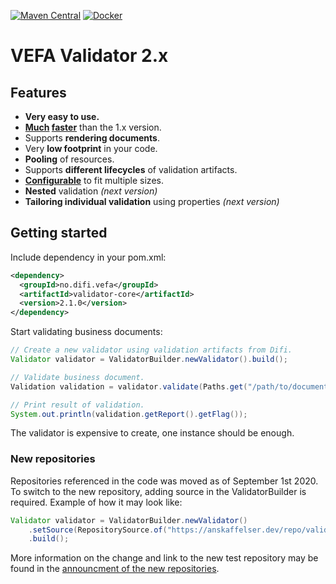 [![Maven Central](https://img.shields.io/maven-central/v/no.difi.vefa/validator-parent.svg)](http://search.maven.org/#search%7Cga%7C1%7Cg%3A%22no.difi.vefa%22%20AND%20validator)
[![Docker](https://img.shields.io/docker/pulls/difi/vefa-validator.svg)](https://hub.docker.com/r/difi/vefa-validator/)


# VEFA Validator 2.x

## Features

* **Very easy to use.**
* **[Much](https://github.com/anskaffelser/vefa-validator/blob/master/doc/test_performance_001.md) [faster](https://github.com/anskaffelser/vefa-validator/blob/master/doc/test_performance_002.md)** than the 1.x version.
* Supports **rendering documents**.
* Very **low footprint** in your code.
* **Pooling** of resources.
* Supports **different lifecycles** of validation artifacts.
* **[Configurable](https://github.com/anskaffelser/vefa-validator/blob/master/doc/configurations.md)** to fit multiple sizes.
* **Nested** validation *(next version)*
* **Tailoring individual validation** using properties *(next version)*


## Getting started

Include dependency in your pom.xml:

```xml
<dependency>
  <groupId>no.difi.vefa</groupId>
  <artifactId>validator-core</artifactId>
  <version>2.1.0</version>
</dependency>
```

Start validating business documents:

```java
// Create a new validator using validation artifacts from Difi.
Validator validator = ValidatorBuilder.newValidator().build();

// Validate business document.
Validation validation = validator.validate(Paths.get("/path/to/document.xml"));

// Print result of validation.
System.out.println(validation.getReport().getFlag());
```

The validator is expensive to create, one instance should be enough.


### New repositories

Repositories referenced in the code was moved as of September 1st 2020. To switch to the new repository, adding source in the ValidatorBuilder is required. Example of how it may look like:

```java
Validator validator = ValidatorBuilder.newValidator()
    .setSource(RepositorySource.of("https://anskaffelser.dev/repo/validator/current/"))
    .build();
```

More information on the change and link to the new test repository may be found in the [announcment of the new repositories](https://anskaffelser.dev/service/announcement/2020-08-31-changed-urls-for-validator/).
